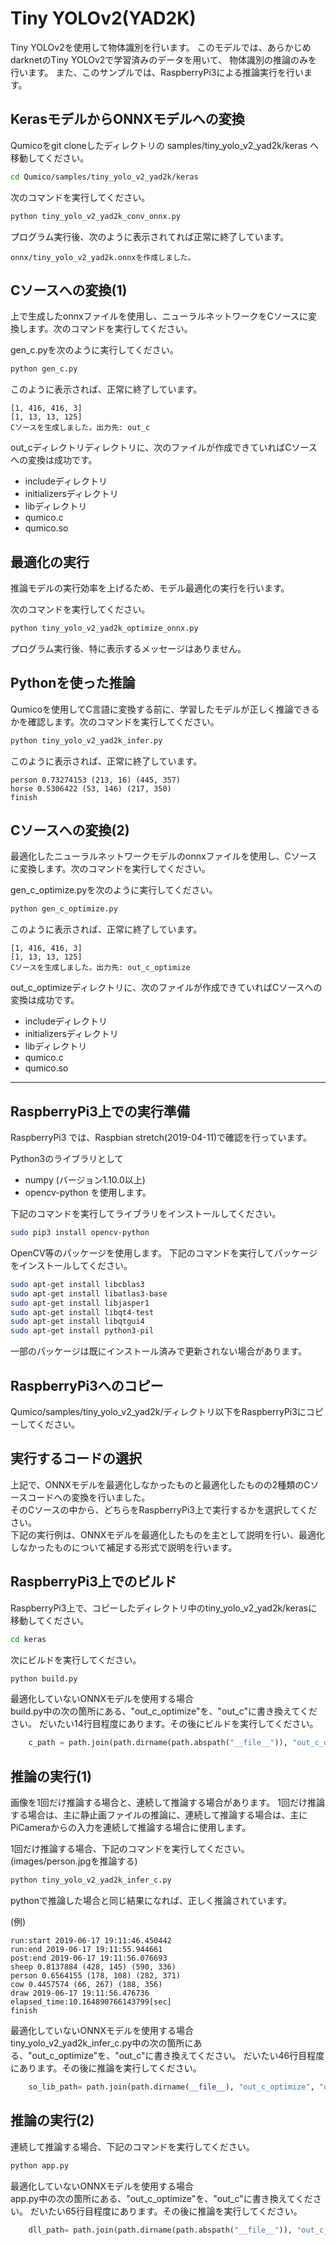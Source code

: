 # Tiny YOLOv2(YAD2K)
Tiny YOLOv2を使用して物体識別を行います。
このモデルでは、あらかじめdarknetのTiny YOLOv2で学習済みのデータを用いて、
物体識別の推論のみを行います。
また、このサンプルでは、RaspberryPi3による推論実行を行います。

## KerasモデルからONNXモデルへの変換
Qumicoをgit cloneしたディレクトリの samples/tiny_yolo_v2_yad2k/keras へ移動してください。
```sh
cd Qumico/samples/tiny_yolo_v2_yad2k/keras
```

次のコマンドを実行してください。

```sh
python tiny_yolo_v2_yad2k_conv_onnx.py
```
プログラム実行後、次のように表示されてれば正常に終了しています。
```
onnx/tiny_yolo_v2_yad2k.onnxを作成しました。
```

## Cソースへの変換(1)
上で生成したonnxファイルを使用し、ニューラルネットワークをCソースに変換します。次のコマンドを実行してください。

gen_c.pyを次のように実行してください。
```sh
python gen_c.py 
```
このように表示されば、正常に終了しています。
```
[1, 416, 416, 3]
[1, 13, 13, 125]
Cソースを生成しました。出力先: out_c
```

out_cディレクトリディレクトリに、次のファイルが作成できていればCソースへの変換は成功です。
- includeディレクトリ
- initializersディレクトリ
- libディレクトリ
- qumico.c
- qumico.so



## 最適化の実行
推論モデルの実行効率を上げるため、モデル最適化の実行を行います。

次のコマンドを実行してください。

```sh
python tiny_yolo_v2_yad2k_optimize_onnx.py
```
プログラム実行後、特に表示するメッセージはありません。


## Pythonを使った推論
Qumicoを使用してC言語に変換する前に、学習したモデルが正しく推論できるかを確認します。次のコマンドを実行してください。
```sh
python tiny_yolo_v2_yad2k_infer.py
```

このように表示されば、正常に終了しています。
```
person 0.73274153 (213, 16) (445, 357)
horse 0.5306422 (53, 146) (217, 350)
finish
```

## Cソースへの変換(2)
最適化したニューラルネットワークモデルのonnxファイルを使用し、Cソースに変換します。次のコマンドを実行してください。

gen_c_optimize.pyを次のように実行してください。
```sh
python gen_c_optimize.py 
```
このように表示されば、正常に終了しています。
```
[1, 416, 416, 3]
[1, 13, 13, 125]
Cソースを生成しました。出力先: out_c_optimize
```
out_c_optimizeディレクトリに、次のファイルが作成できていればCソースへの変換は成功です。

- includeディレクトリ
- initializersディレクトリ
- libディレクトリ
- qumico.c
- qumico.so


---------------------------------------------------------------------------------------------------------------------------

## RaspberryPi3上での実行準備

RaspberryPi3 では、Raspbian stretch(2019-04-11)で確認を行っています。

Python3のライブラリとして
- numpy (バージョン1.10.0以上)
- opencv-python
を使用します。

下記のコマンドを実行してライブラリをインストールしてください。
```sh
sudo pip3 install opencv-python
```

OpenCV等のパッケージを使用します。
下記のコマンドを実行してパッケージをインストールしてください。
```sh
sudo apt-get install libcblas3
sudo apt-get install libatlas3-base
sudo apt-get install libjasper1
sudo apt-get install libqt4-test
sudo apt-get install libqtgui4
sudo apt-get install python3-pil
```
一部のパッケージは既にインストール済みで更新されない場合があります。


## RaspberryPi3へのコピー
Qumico/samples/tiny_yolo_v2_yad2k/ディレクトリ以下をRaspberryPi3にコピーしてください。

## 実行するコードの選択

上記で、ONNXモデルを最適化しなかったものと最適化したものの2種類のCソースコードへの変換を行いました。  
そのCソースの中から、どちらをRaspberryPi3上で実行するかを選択してください。  
下記の実行例は、ONNXモデルを最適化したものを主として説明を行い、最適化しなかったものについて補足する形式で説明を行います。

## RaspberryPi3上でのビルド
RaspberryPi3上で、コピーしたディレクトリ中のtiny_yolo_v2_yad2k/kerasに移動してください。  
```sh
cd keras
```

次にビルドを実行してください。
```sh
python build.py
```

最適化していないONNXモデルを使用する場合  
build.py中の次の箇所にある、"out_c_optimize"を、"out_c"に書き換えてください。
だいたい14行目程度にあります。その後にビルドを実行してください。
```python
    c_path = path.join(path.dirname(path.abspath("__file__")), "out_c_optimize", "qumico.c")
```


## 推論の実行(1)

画像を1回だけ推論する場合と、連続して推論する場合があります。
1回だけ推論する場合は、主に静止画ファイルの推論に、連続して推論する場合は、主にPiCameraからの入力を連続して推論する場合に使用します。

1回だけ推論する場合、下記のコマンドを実行してください。(images/person.jpgを推論する)
```sh
python tiny_yolo_v2_yad2k_infer_c.py
```
pythonで推論した場合と同じ結果になれば、正しく推論されています。

(例)
```
run:start 2019-06-17 19:11:46.450442
run:end 2019-06-17 19:11:55.944661
post:end 2019-06-17 19:11:56.076693
sheep 0.8137884 (428, 145) (590, 336)
person 0.6564155 (178, 108) (282, 371)
cow 0.4457574 (66, 267) (188, 356)
draw 2019-06-17 19:11:56.476736
elapsed_time:10.164890766143799[sec]
finish
```

最適化していないONNXモデルを使用する場合  
tiny_yolo_v2_yad2k_infer_c.py中の次の箇所にある、"out_c_optimize"を、"out_c"に書き換えてください。
だいたい46行目程度にあります。その後に推論を実行してください。
```python
    so_lib_path= path.join(path.dirname(__file__), "out_c_optimize", "qumico.so")
```


## 推論の実行(2)

連続して推論する場合、下記のコマンドを実行してください。
```sh
python app.py
```

最適化していないONNXモデルを使用する場合  
app.py中の次の箇所にある、"out_c_optimize"を、"out_c"に書き換えてください。
だいたい65行目程度にあります。その後に推論を実行してください。
```python
    dll_path= path.join(path.dirname(path.abspath("__file__")), "out_c_optimize", "qumico.c")
```

